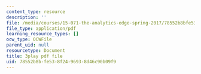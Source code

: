 ```yaml
---
content_type: resource
description: ''
file: /media/courses/15-071-the-analytics-edge-spring-2017/78552b8bfe538f2496938d46c90b09f9_aDdkt8rRWGs.pdf
file_type: application/pdf
learning_resource_types: []
ocw_type: OCWFile
parent_uid: null
resourcetype: Document
title: 3play pdf file
uid: 78552b8b-fe53-8f24-9693-8d46c90b09f9
---
```

